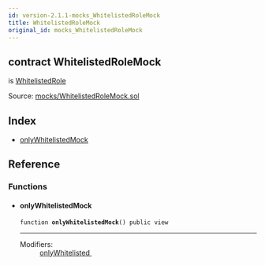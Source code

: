 ```yaml
---
id: version-2.1.1-mocks_WhitelistedRoleMock
title: WhitelistedRoleMock
original_id: mocks_WhitelistedRoleMock
---
```


<div class="contract-doc"><div class="contract"><h2 class="contract-header"><span class="contract-kind">contract</span> WhitelistedRoleMock</h2><p class="base-contracts"><span>is</span> <a href="access_roles_WhitelistedRole.html">WhitelistedRole</a></p><div class="source">Source: <a href="https://github.com/OpenZeppelin/zeppelin-solidity/blob/v2.1.1/contracts/mocks/WhitelistedRoleMock.sol" target="_blank">mocks/WhitelistedRoleMock.sol</a></div></div><div class="index"><h2>Index</h2><ul><li><a href="mocks_WhitelistedRoleMock.html#onlyWhitelistedMock">onlyWhitelistedMock</a></li></ul></div><div class="reference"><h2>Reference</h2><div class="functions"><h3>Functions</h3><ul><li><div class="item function"><span id="onlyWhitelistedMock" class="anchor-marker"></span><h4 class="name">onlyWhitelistedMock</h4><div class="body"><code class="signature">function <strong>onlyWhitelistedMock</strong><span>() </span><span>public </span><span>view </span></code><hr/><dl><dt><span class="label-modifiers">Modifiers:</span></dt><dd><a href="access_roles_WhitelistedRole.html#onlyWhitelisted">onlyWhitelisted </a></dd></dl></div></div></li></ul></div></div></div>
